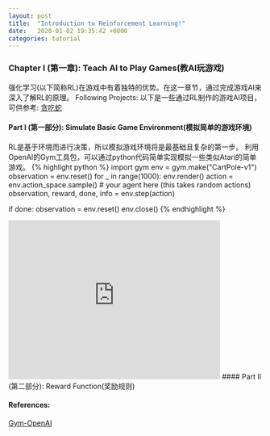 ```yaml
---
layout: post
title:  "Introduction to Reinforcement Learning!"
date:   2020-01-02 19:35:42 +0800
categories: tutorial
---
```

### Chapter I (第一章): Teach AI to Play Games(教AI玩游戏)
强化学习(以下简称RL)在游戏中有着独特的优势。在这一章节，通过完成游戏AI来深入了解RL的原理。
Following Projects:
以下是一些通过RL制作的游戏AI项目，可供参考:
[贪吃蛇][snake-ga]

#### Part I (第一部分): Simulate Basic Game Environment(模拟简单的游戏环境)
RL是基于环境而进行决策，所以模拟游戏环境将是最基础且复杂的第一步。
利用OpenAI的Gym工具包，可以通过python代码简单实现模拟一些类似Atari的简单游戏。
{% highlight python %}
import gym
env = gym.make("CartPole-v1")
observation = env.reset()
for _ in range(1000):
  env.render()
  action = env.action_space.sample() # your agent here (this takes random actions)
  observation, reward, done, info = env.step(action)

  if done:
    observation = env.reset()
env.close()
{% endhighlight %}
<iframe width="420" height="315" src="https://www.youtube.com/watch?v=J7E6_my3CHk" frameborder="0" allowfullscreen></iframe>
#### Part II (第二部分): Reward Function(奖励规则)

#### References:
[Gym-OpenAI][gym]

[gym]: https://gym.openai.com/
[snake-ga]: https://github.com/maurock/snake-ga

